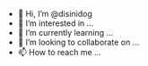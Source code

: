 - 👋 Hi, I’m @disinidog
- 👀 I’m interested in ...
- 🌱 I’m currently learning ...
- 💞️ I’m looking to collaborate on ...
- 📫 How to reach me ...

<!---
disinidog/disinidog is a ✨ special ✨ repository because its `README.md` (this file) appears on your GitHub profile.
You can click the Preview link to take a look at your changes.
--->
